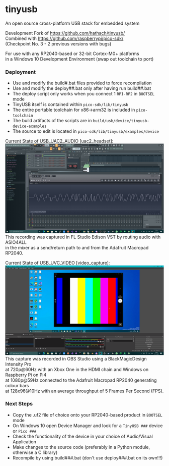 # tinyusb
An open source cross-platform USB stack for embedded system

Development Fork of https://github.com/hathach/tinyusb/ \
Combined with https://github.com/raspberrypi/pico-sdk/ \
(Checkpoint No. 3 - 2 previous versions with bugs)

For use with any RP2040-based or 32-bit Cortex-M0+ platforms \
in a Windows 10 Development Environment (swap out toolchain to port)

### Deployment
* Use and modify the build#.bat files provided to force recompilation
* Use and modify the deploy##.bat only after having run build##.bat
* The deploy script only works when you connect 1 `RPI-RP2` in `BOOTSEL` mode
* TinyUSB itself is contained within `pico-sdk/lib/tinyusb`
* The entire portable toolchain for x86->arm32 is included in `pico-toolchain`
* The build artifacts of the scripts are in `build/usb/device/tinyusb-device-examples`
* The source to edit is located in `pico-sdk/lib/tinyusb/examples/device`

Current State of USB_UAC2_AUDIO [uac2_headset]:
![audio](https://github.com/TheMindVirus/tinyusb/blob/main/audio.png)
This recording was captured in FL Studio Edison VST by routing audio with ASIO4ALL \
in the mixer as a send/return path to and from the Adafruit Macropad RP2040.

Current State of USB_UVC_VIDEO [video_capture]:
![video](https://github.com/TheMindVirus/tinyusb/blob/main/video.png)
This capture was recorded in OBS Studio using a BlackMagicDesign Intensity Pro \
at 720p@60Hz with an Xbox One in the HDMI chain and Windows on Raspberry Pi on Pi4 \
at 1080p@59Hz connected to the Adafruit Macropad RP2040 generating colour bars \
at 128x96@10Hz with an average throughput of 5 Frames Per Second (FPS).

### Next Steps
* Copy the .uf2 file of choice onto your RP2040-based product in `BOOTSEL` mode
* On Windows 10 open Device Manager and look for a `TinyUSB ###` device or `Pico ###`
* Check the functionality of the device in your choice of Audio/Visual Application
* Make changes to the source code (preferably in a Python module, otherwise a C library)
* Recompile by using build###.bat (don't use deploy###.bat on its own!!!)